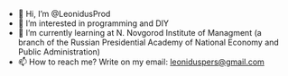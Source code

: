 - 👋 Hi, I’m @LeonidusProd
- 👀 I’m interested in programming and DIY
- 🌱 I’m currently learning at N. Novgorod Institute of Managment (a branch of the Russian Presidential Academy of National Economy and Public Administration)
- 📫 How to reach me? Write on my email: leoniduspers@gmail.com

<!---
LeonidusProd/LeonidusProd is a ✨ special ✨ repository because its `README.md` (this file) appears on your GitHub profile.
You can click the Preview link to take a look at your changes.
--->

